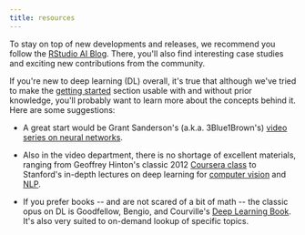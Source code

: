 ```yaml
---
title: resources
---
```


To stay on top of new developments and releases, we recommend you follow the [RStudio AI Blog](https://blogs.rstudio.com/ai/). There, you'll also find interesting case studies and exciting new contributions from the community.

If you're new to deep learning (DL) overall, it's true that although we've tried to make the [getting started](/start/) section usable with and without prior knowledge, you'll probably want to learn more about the concepts behind it. Here are some suggestions:

-   A great start would be Grant Sanderson's (a.k.a. 3Blue1Brown's) [video series on neural networks](https://www.youtube.com/playlist?list=PLZHQObOWTQDNU6R1_67000Dx_ZCJB-3pi).

-   Also in the video department, there is no shortage of excellent materials, ranging from Geoffrey Hinton's classic 2012 [Coursera class](PLoRl3Ht4JOcdU872GhiYWf6jwrk_SNhz9) to Stanford's in-depth lectures on deep learning for [computer vision](https://www.youtube.com/playlist?list=PLC1qU-LWwrF64f4QKQT-Vg5Wr4qEE1Zxk) and [NLP](https://www.youtube.com/watch?v=8rXD5-xhemo&list=PLoROMvodv4rOhcuXMZkNm7j3fVwBBY42z).

-   If you prefer books -- and are not scared of a bit of math -- the classic opus on DL is Goodfellow, Bengio, and Courville's [Deep Learning Book](https://www.deeplearningbook.org/). It's also very suited to on-demand lookup of specific topics.
